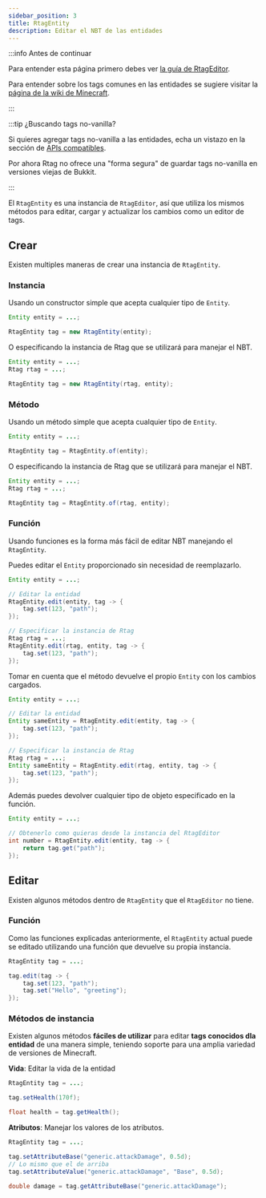 ```yaml
---
sidebar_position: 3
title: RtagEntity
description: Editar el NBT de las entidades
---
```


:::info Antes de continuar

Para entender esta página primero debes ver [la guía de RtagEditor](../../usage/editor/).

Para entender sobre los tags comunes en las entidades se sugiere visitar la [página de la wiki de Minecraft](https://minecraft.fandom.com/wiki/Entity_format).

:::

:::tip ¿Buscando tags no-vanilla?

Si quieres agregar tags no-vanilla a las entidades, echa un vistazo en la sección de [APIs compatibles](../../feature/compatible/).

Por ahora Rtag no ofrece una "forma segura" de guardar tags no-vanilla en versiones viejas de Bukkit.

:::

El `RtagEntity` es una instancia de `RtagEditor`, así que utiliza los mismos métodos para editar, cargar y actualizar los cambios como un editor de tags.

## Crear

Existen multiples maneras de crear una instancia de `RtagEntity`.

### Instancia

Usando un constructor simple que acepta cualquier tipo de `Entity`.

```java
Entity entity = ...;

RtagEntity tag = new RtagEntity(entity);
```

O especificando la instancia de Rtag que se utilizará para manejar el NBT.

```java
Entity entity = ...;
Rtag rtag = ...;

RtagEntity tag = new RtagEntity(rtag, entity);
```

### Método

Usando un método simple que acepta cualquier tipo de `Entity`.

```java
Entity entity = ...;

RtagEntity tag = RtagEntity.of(entity);
```

O especificando la instancia de Rtag que se utilizará para manejar el NBT.

```java
Entity entity = ...;
Rtag rtag = ...;

RtagEntity tag = RtagEntity.of(rtag, entity);
```

### Función

Usando funciones es la forma más fácil de editar NBT manejando el `RtagEntity`.

Puedes editar el `Entity` proporcionado sin necesidad de reemplazarlo.

```java
Entity entity = ...;

// Editar la entidad
RtagEntity.edit(entity, tag -> {
	tag.set(123, "path");
});

// Especificar la instancia de Rtag
Rtag rtag = ...;
RtagEntity.edit(rtag, entity, tag -> {
	tag.set(123, "path");
});
```

Tomar en cuenta que el método devuelve el propio `Entity` con los cambios cargados.

```java
Entity entity = ...;

// Editar la entidad
Entity sameEntity = RtagEntity.edit(entity, tag -> {
	tag.set(123, "path");
});

// Especificar la instancia de Rtag
Rtag rtag = ...;
Entity sameEntity = RtagEntity.edit(rtag, entity, tag -> {
	tag.set(123, "path");
});
```

Además puedes devolver cualquier tipo de objeto especificado en la función.

```java
Entity entity = ...;

// Obtenerlo como quieras desde la instancia del RtagEditor
int number = RtagEntity.edit(entity, tag -> {
	return tag.get("path");
});
```

## Editar

Existen algunos métodos dentro de `RtagEntity` que el `RtagEditor` no tiene.

### Función

Como las funciones explicadas anteriormente, el `RtagEntity` actual puede se editado utilizando una función que devuelve su propia instancia.

```java
RtagEntity tag = ...;

tag.edit(tag -> {
	tag.set(123, "path");
	tag.set("Hello", "greeting");
});
```

### Métodos de instancia

Existen algunos métodos **fáciles de utilizar** para editar **tags conocidos dla entidad** de una manera simple, teniendo soporte para una amplia variedad de versiones de Minecraft.

**Vida**: Editar la vida de la entidad

```java
RtagEntity tag = ...;

tag.setHealth(170f);

float health = tag.getHealth();
```

**Atributos**: Manejar los valores de los atributos.

```java
RtagEntity tag = ...;

tag.setAttributeBase("generic.attackDamage", 0.5d);
// Lo mismo que el de arriba
tag.setAttributeValue("generic.attackDamage", "Base", 0.5d);

double damage = tag.getAttributeBase("generic.attackDamage");
```